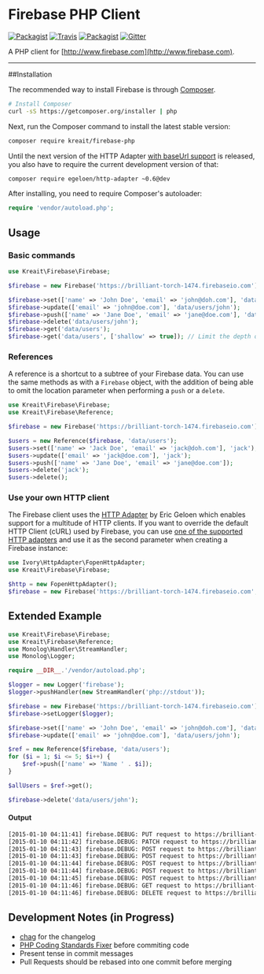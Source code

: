 # Firebase PHP Client

[![Packagist](https://img.shields.io/packagist/v/kreait/firebase-php.svg?style=flat-square)](https://packagist.org/packages/kreait/firebase-php)
[![Travis](https://img.shields.io/travis/kreait/firebase-php.svg?style=flat-square)](https://travis-ci.org/kreait/firebase-php)
[![Packagist](https://img.shields.io/packagist/l/kreait/firebase-php.svg?style=flat-square)](https://github.com/kreait/firebase-php/blob/master/LICENSE)
[![Gitter](https://img.shields.io/badge/Gitter-Join%20Chat-45cba1.svg?style=flat-square)](https://gitter.im/kreait/firebase-php)

A PHP client for [http://www.firebase.com](http://www.firebase.com).

---

##Installation

The recommended way to install Firebase is through
[Composer](http://getcomposer.org).

```bash
# Install Composer
curl -sS https://getcomposer.org/installer | php
```

Next, run the Composer command to install the latest stable version:

```bash
composer require kreait/firebase-php
```

Until the next version of the HTTP Adapter [with baseUrl support](https://github.com/egeloen/ivory-http-adapter/pull/52) is released, you also have to require the current development version of that:

```bash
composer require egeloen/http-adapter ~0.6@dev
```

After installing, you need to require Composer's autoloader:

```php
require 'vendor/autoload.php';
```

## Usage

### Basic commands

```php
use Kreait\Firebase\Firebase;

$firebase = new Firebase('https://brilliant-torch-1474.firebaseio.com');

$firebase->set(['name' => 'John Doe', 'email' => 'john@doh.com'], 'data/users/john');
$firebase->update(['email' => 'john@doe.com'], 'data/users/john');
$firebase->push(['name' => 'Jane Doe', 'email' => 'jane@doe.com'], 'data/users');
$firebase->delete('data/users/john');
$firebase->get('data/users');
$firebase->get('data/users', ['shallow' => true]); // Limit the depth of the data received

```

### References

A reference is a shortcut to a subtree of your Firebase data. You can use the same methods as with a `Firebase` object, with the addition of being able to omit the location parameter when performing a `push` or a `delete`.

```php
use Kreait\Firebase\Firebase;
use Kreait\Firebase\Reference;

$firebase = new Firebase('https://brilliant-torch-1474.firebaseio.com');

$users = new Reference($firebase, 'data/users');
$users->set(['name' => 'Jack Doe', 'email' => 'jack@doh.com'], 'jack');
$users->update(['email' => 'jack@doe.com'], 'jack');
$users->push(['name' => 'Jane Doe', 'email' => 'jane@doe.com']);
$users->delete('jack');
$users->delete();
```

### Use your own HTTP client

The Firebase client uses the [HTTP Adapter](https://github.com/egeloen/ivory-http-adapter) by Eric Geloen which enables support for a multitude of HTTP clients. If you want to override the default HTTP Client (cURL) used by Firebase, you can use [one of the supported HTTP adapters](https://github.com/egeloen/ivory-http-adapter/blob/master/doc/adapters.md) and use it as the second parameter when creating a Firebase instance:

```php
use Ivory\HttpAdapter\FopenHttpAdapter;
use Kreait\Firebase\Firebase;

$http = new FopenHttpAdapter();
$firebase = new Firebase('https://brilliant-torch-1474.firebaseio.com', $http);
```

## Extended Example

```php
use Kreait\Firebase\Firebase;
use Kreait\Firebase\Reference;
use Monolog\Handler\StreamHandler;
use Monolog\Logger;

require __DIR__.'/vendor/autoload.php';

$logger = new Logger('firebase');
$logger->pushHandler(new StreamHandler('php://stdout'));

$firebase = new Firebase('https://brilliant-torch-1474.firebaseio.com');
$firebase->setLogger($logger);

$firebase->set(['name' => 'John Doe', 'email' => 'john@doh.com'], 'data/users/john');
$firebase->update(['email' => 'john@doe.com'], 'data/users/john');

$ref = new Reference($firebase, 'data/users');
for ($i = 1; $i <= 5; $i++) {
    $ref->push(['name' => 'Name ' . $i]);
}

$allUsers = $ref->get();

$firebase->delete('data/users/john');
```

#### Output

```bash
[2015-01-10 04:11:41] firebase.DEBUG: PUT request to https://brilliant-torch-1474.firebaseio.com/data/users/john.json {"data_sent":{"name":"John Doe","email":"john@doh.com"}} []
[2015-01-10 04:11:42] firebase.DEBUG: PATCH request to https://brilliant-torch-1474.firebaseio.com/data/users/john.json {"data_sent":{"email":"john@doe.com"}} []
[2015-01-10 04:11:43] firebase.DEBUG: POST request to https://brilliant-torch-1474.firebaseio.com/data/users.json {"data_sent":{"name":"Name 1"}} []
[2015-01-10 04:11:43] firebase.DEBUG: POST request to https://brilliant-torch-1474.firebaseio.com/data/users.json {"data_sent":{"name":"Name 2"}} []
[2015-01-10 04:11:44] firebase.DEBUG: POST request to https://brilliant-torch-1474.firebaseio.com/data/users.json {"data_sent":{"name":"Name 3"}} []
[2015-01-10 04:11:44] firebase.DEBUG: POST request to https://brilliant-torch-1474.firebaseio.com/data/users.json {"data_sent":{"name":"Name 4"}} []
[2015-01-10 04:11:45] firebase.DEBUG: POST request to https://brilliant-torch-1474.firebaseio.com/data/users.json {"data_sent":{"name":"Name 5"}} []
[2015-01-10 04:11:46] firebase.DEBUG: GET request to https://brilliant-torch-1474.firebaseio.com/data/users.json [] []
[2015-01-10 04:11:46] firebase.DEBUG: DELETE request to https://brilliant-torch-1474.firebaseio.com/data/users/john.json [] []
```


## Development Notes (in Progress)

- [chag](https://github.com/mtdowling/chag) for the changelog
- [PHP Coding Standards Fixer](http://cs.sensiolabs.org) before commiting code
- Present tense in commit messages
- Pull Requests should be rebased into one commit before merging

